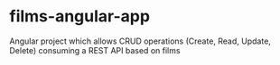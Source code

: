 # films-angular-app
Angular project which allows CRUD operations (Create, Read, Update, Delete) consuming a REST API based on films
